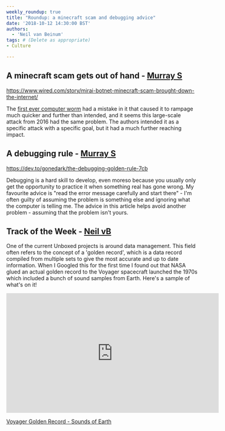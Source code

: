 ```yaml
---
weekly_roundup: true
title: "Roundup: a minecraft scam and debugging advice"
date: '2018-10-12 14:30:00 BST'
authors:
  - 'Neil van Beinum'
tags: # (Delete as appropriate)
- Culture

---
```


## A minecraft scam gets out of hand - [Murray S](/team#murray-steele)

https://www.wired.com/story/mirai-botnet-minecraft-scam-brought-down-the-internet/

The [first ever computer worm][morris-worm] had a mistake in it that caused it 
to rampage much quicker and further than intended, and it seems this large-scale 
attack from 2016 had the same problem.  The authors intended it as a specific
attack with a specific goal, but it had a much further reaching impact.

[morris-worm]: https://en.wikipedia.org/wiki/Morris_worm

## A debugging rule - [Murray S](/team#murray-steele)

https://dev.to/gonedark/the-debugging-golden-rule-7cb

Debugging is a hard skill to develop, even moreso because you usually only get
the opportunity to practice it when something real has gone wrong.  My favourite
advice is "read the error message carefully and start there" - I'm often guilty
of assuming the problem is something else and ignoring what the computer is
telling me.  The advice in this article helps avoid another problem - assuming
that the problem isn't yours.

## Track of the Week - [Neil vB](/team#neil-van-beinum)

One of the current Unboxed projects is around data management. This 
field often refers to the concept of a 'golden record', which is a data record
compiled from multiple sets to give the most accurate and up to date information.
When I Googled this for the first time I found out that NASA glued an actual golden record
to the Voyager spacecraft launched the 1970s which included a bunch of sound samples from 
Earth. Here's a sample of what's on it!

<iframe width="560" height="315" src="https://www.youtube.com/embed/tkxP-9BEc8E" frameborder="0" allow="autoplay; encrypted-media" allowfullscreen></iframe>

[Voyager Golden Record - Sounds of Earth](https://www.youtube.com/watch?v=tkxP-9BEc8E)
